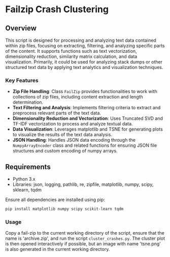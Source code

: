 # Failzip Crash Clustering

## Overview

This script is designed for processing and analyzing text data contained within zip files, focusing on extracting, filtering, and analyzing specific parts of the content. It supports functions such as text vectorization, dimensionality reduction, similarity matrix calculation, and data visualization. Primarily, it could be used for analyzing stack dumps or other structured text data by applying text analytics and visualization techniques.

### Key Features

- **Zip File Handling**: Class `FailZip` provides functionalities to work with collections of zip files, including content extraction and length determination.
- **Text Filtering and Analysis**: Implements filtering criteria to extract and preprocess relevant parts of the text data.
- **Dimensionality Reduction and Vectorization**: Uses Truncated SVD and TF-IDF vectorization to process and analyze textual data.
- **Data Visualization**: Leverages matplotlib and TSNE for generating plots to visualize the results of the text data analysis.
- **JSON Handling**: Handles JSON data encoding through the `NumpyArrayEncoder` class and related functions for ensuring JSON file structures and custom encoding of numpy arrays.

## Requirements

- Python 3.x
- Libraries: json, logging, pathlib, re, zipfile, matplotlib, numpy, scipy, sklearn, tqdm

Ensure all dependencies are installed using pip:

```bash
pip install matplotlib numpy scipy scikit-learn tqdm
```

### Usage
Copy a fail-zip to the current working directory of the script, ensure that the name is 'archive.zip', and run the script `cluster_crashes.py`.
The cluster plot is then opened interactively if possible, but an image with name 'tsne.png' is also generated in the current working directory.

